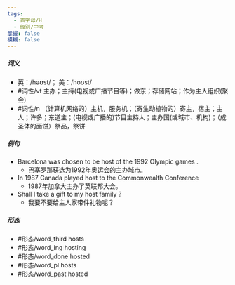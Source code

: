 ```yaml
---
tags:
  - 首字母/H
  - 级别/中考
掌握: false
模糊: false
---
```

##### 词义
- 英：/həʊst/； 美：/hoʊst/
- #词性/vt  主办；主持(电视或广播节目等)；做东；存储网站；作为主人组织(聚会)
- #词性/n  （计算机网络的）主机，服务机；（寄生动植物的）寄主，宿主；主人；许多；东道主；(电视或广播的)节目主持人；主办国(或城市、机构)；（成圣体的面饼）祭品，祭饼
##### 例句
- Barcelona was chosen to be host of the 1992 Olympic games .
	- 巴塞罗那获选为1992年奥运会的主办城市。
- In 1987 Canada played host to the Commonwealth Conference
	- 1987年加拿大主办了英联邦大会。
- Shall I take a gift to my host family ?
	- 我要不要给主人家带件礼物呢？
##### 形态
- #形态/word_third hosts
- #形态/word_ing hosting
- #形态/word_done hosted
- #形态/word_pl hosts
- #形态/word_past hosted
